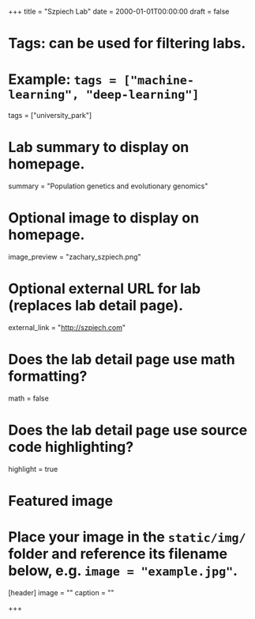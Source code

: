 +++
title = "Szpiech Lab"
date = 2000-01-01T00:00:00
draft = false

# Tags: can be used for filtering labs.
# Example: `tags = ["machine-learning", "deep-learning"]`
tags = ["university_park"]

# Lab summary to display on homepage.
summary = "Population genetics and evolutionary genomics"

# Optional image to display on homepage.
image_preview = "zachary_szpiech.png"

# Optional external URL for lab (replaces lab detail page).
external_link = "http://szpiech.com"

# Does the lab detail page use math formatting?
math = false

# Does the lab detail page use source code highlighting?
highlight = true

# Featured image
# Place your image in the `static/img/` folder and reference its filename below, e.g. `image = "example.jpg"`.
[header]
image = ""
caption = ""

+++
